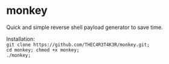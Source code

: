 # monkey
Quick and simple reverse shell payload generator to save time.

Installation:<br />
  ```git clone https://github.com/THEC4R3T4K3R/monkey.git;```<br />
  ```cd monkey; chmod +x monkey;```<br />
  ```./monkey;```<br />
